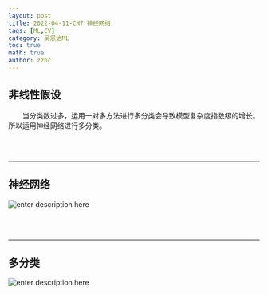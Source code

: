 ```yaml
---
layout: post
title: 2022-04-11-CH7 神经网络
tags: [ML,CV]
category: 吴恩达ML
toc: true
math: true
author: zzhc
---
```



## 非线性假设

&emsp;&emsp;当分类数过多，运用一对多方法进行多分类会导致模型复杂度指数级的增长。所以运用神经网络进行多分类。





<br>
<br>

***


## 神经网络

![enter description here](http://img.zzhc321.xyz/blog/1649766950189.png)


<br>
<br>

***


## 多分类




![enter description here](http://img.zzhc321.xyz/blog/1649768166035.png)



